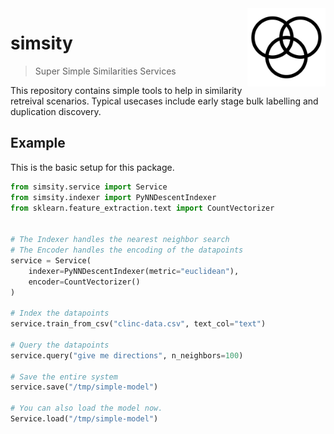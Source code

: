 <img src="icon.png" width=125 height=125 align="right">

# simsity

> Super Simple Similarities Services

This repository contains simple tools to help in similarity
retreival scenarios. Typical usecases include early stage bulk
labelling and duplication discovery.

## Example

This is the basic setup for this package.

```python
from simsity.service import Service
from simsity.indexer import PyNNDescentIndexer
from sklearn.feature_extraction.text import CountVectorizer


# The Indexer handles the nearest neighbor search
# The Encoder handles the encoding of the datapoints
service = Service(
    indexer=PyNNDescentIndexer(metric="euclidean"),
    encoder=CountVectorizer()
)

# Index the datapoints
service.train_from_csv("clinc-data.csv", text_col="text")

# Query the datapoints
service.query("give me directions", n_neighbors=100)

# Save the entire system
service.save("/tmp/simple-model")

# You can also load the model now.
Service.load("/tmp/simple-model")
```
